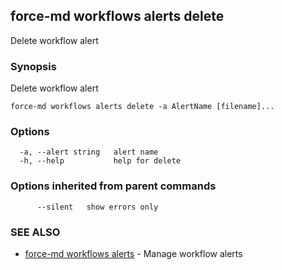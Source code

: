 ## force-md workflows alerts delete

Delete workflow alert

### Synopsis

Delete workflow alert

```
force-md workflows alerts delete -a AlertName [filename]...
```

### Options

```
  -a, --alert string   alert name
  -h, --help           help for delete
```

### Options inherited from parent commands

```
      --silent   show errors only
```

### SEE ALSO

* [force-md workflows alerts](force-md_workflows_alerts.md)	 - Manage workflow alerts

